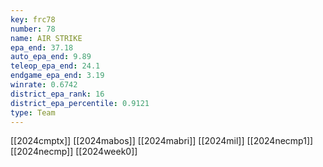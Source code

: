 ```yaml
---
key: frc78
number: 78
name: AIR STRIKE
epa_end: 37.18
auto_epa_end: 9.89
teleop_epa_end: 24.1
endgame_epa_end: 3.19
winrate: 0.6742
district_epa_rank: 16
district_epa_percentile: 0.9121
type: Team
---
```

[[2024cmptx]]
[[2024mabos]]
[[2024mabri]]
[[2024mil]]
[[2024necmp1]]
[[2024necmp]]
[[2024week0]]
